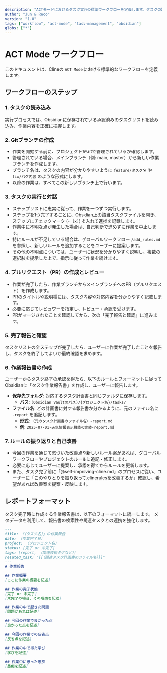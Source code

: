 ```yaml
---
description: "ACTモードにおけるタスク実行の標準ワークフローを定義します。タスクの読み込み、実行、ユーザーとの対話、完了報告、作業報告書の作成までの一連のプロセスを規定します。"
author: "Jun & Reco"
version: "1.0"
tags: ["workflow", "act-mode", "task-management", "obsidian"]
globs: ["*"]
---
```

# ACT Mode ワークフロー

このドキュメントは、Clineの `ACT Mode` における標準的なワークフローを定義します。

## ワークフローのステップ

### 1. タスクの読み込み
実行プロセスでは、Obsidianに保存されている承認済みのタスクリストを読み込み、作業内容を正確に把握します。

### 2. Gitブランチの作成
- 作業を開始する前に、プロジェクトがGitで管理されているか確認します。
- 管理されている場合、メインブランチ（例: main, master）から新しい作業ブランチを作成します。
- ブランチ名は、タスクの内容が分かりやすいように `feature/タスク名` や `fix/バグ内容` のような形式にします。
- 以降の作業は、すべてこの新しいブランチ上で行います。

### 3. タスクの実行と対話
- ステップリストに忠実に従って、作業を一つずつ実行します。
- ステップを1つ完了するごとに、Obsidian上の該当タスクファイルを開き、ステップにチェックマーク (`- [x]`) を入れて進捗を記録します。
- 作業中に不明な点が発生した場合は、自己判断で進めずに作業を中止します。
- 特にルールが不足している場合は、グローバルワークフロー `/add_rules.md` を参照し、新しいルールを追加することをユーザーに提案します。
- その他の不明点については、ユーザーに状況を分かりやすく説明し、複数の選択肢を提示した上で、指示に従って作業を続けます。

### 4. プルリクエスト（PR）の作成とレビュー
- 作業が完了したら、作業ブランチからメインブランチへのPR（プルリクエスト）を作成します。
- PRのタイトルや説明欄には、タスク内容や対応内容を分かりやすく記載します。
- 必要に応じてレビュワーを指定し、レビュー・承認を受けます。
- PRがマージされたことを確認してから、次の「完了報告と確認」に進みます。

### 5. 完了報告と確認
タスクリストの全ステップが完了したら、ユーザーに作業が完了したことを報告し、タスクを終了してよいか最終確認を求めます。

### 6. 作業報告書の作成
ユーザーからタスク終了の承認を得たら、以下のルールとフォーマットに従ってObsidianに「タスク作業報告書」を作成し、ユーザーに報告します。

- **保存先フォルダ**: 対応するタスク計画書と同じフォルダに保存します。
    - **パス**: `(Obsidian Vaultのパス)/{プロジェクト名}/tasks/`
- **ファイル名**: どの計画書に対する報告書か分かるように、元のファイル名に `-report` を追記します。
    - **形式**: `（元のタスク計画書のファイル名）-report.md`
    - **例**: `2025-07-01-天気情報表示機能の実装-report.md`

### 7. ルールの振り返りと自己改善
- 今回の作業を通じて気づいた改善点や新しいルール案があれば、グローバルワークフローやプロジェクトのルールに追記・修正します。
- 必要に応じてユーザーに提案し、承認を得てからルールを更新します。
- また、タスク完了前に「@self-improving-cline.md」のプロセスに従い、ユーザーに「このやりとりを振り返って.clinerulesを改善するか」確認し、希望があれば改善案を提案・反映します。

## レポートフォーマット

タスク完了時に作成する作業報告書は、以下のフォーマットに統一します。
メタデータを利用して、報告書の検索性や関連タスクとの連携を強化します。

```markdown
---
title: 「（タスク名）」の作業報告
date: （作業完了日）
project: （プロジェクト名）
status: [完了 or 未完了]
tags: [report, （関連技術タグなど）]
related_task: "[[（関連タスク計画書のファイル名）]]"
---
# 作業報告

## 作業概要
[ここに作業の概要を記述]

## 作業の完了状態
[完了 or 未完了]
[未完了の場合、その理由を記述]

## 作業の中で起きた問題
[問題があれば記述]

## 今回の作業で良かった点
[良かった点を記述]

## 今回の作業での反省点
[反省点を記述]

## 作業の中で得た学び
[学びを記述]

## 作業中に思った愚痴
[愚痴を記述]
